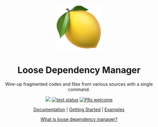 <p align="center">
<a href="#">
<img src="https://raw.githubusercontent.com/ldm-org/ldm/refs/heads/master/assets/logo.png" height="150">
</a>
</p>

<h1 align="center">
Loose Dependency Manager
</h1>
<p align="center">
Wire-up fragmented codes and files from various sources with a single command.
<p>
<p align="center">
  <a href="https://www.npmjs.com/package/loose-dependency-manager"><img src="https://img.shields.io/npm/v/loose-dependency-manager?color=729B1B&label="></a>
  <a href="https://github.com/ldm-org/ldm/actions/workflows/test.yml"><img src="https://github.com/ldm-org/ldm/actions/workflows/test.yml/badge.svg?branch=release-please--branches--master" alt="test status"></a>
  <a href="https://github.com/ldm-org/ldm/blob/master/.github/CONTRIBUTING.md"><img src="https://img.shields.io/badge/PRs-welcome-brightgreen.svg" alt="PRs welcome"></img></a>
<p>

<p align="center">
 <a href="#documentation">Documentation</a> | <a href="#quick-start">Getting Started</a> | <a href="#examples">Examples</a>
</p>
<p align="center">
<a href="#what-is-loose-dependency-manager">What is loose dependency manager?</a>
</p>
